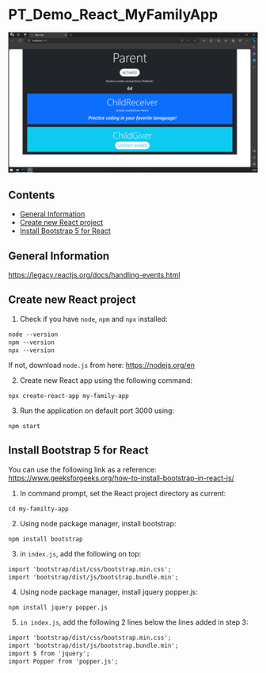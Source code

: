 # PT_Demo_React_MyFamilyApp

![scrot](./res/scrot_0.png)

## Contents
- [General Information](#general-information)
- [Create new React project](#create-new-react-project)
- [Install Bootstrap 5 for React](#install-bootstrap-5-for-react)

## General Information
https://legacy.reactjs.org/docs/handling-events.html

## Create new React project
1. Check if you have ```node```, ```npm``` and ```npx``` installed:
```
node --version
npm --version
npx --version
```
If not, download ```node.js``` from here: https://nodejs.org/en

2. Create new React app using the following command:
```
npx create-react-app my-family-app
```
3. Run the application on default port 3000 using:
```
npm start
```

## Install Bootstrap 5 for React
You can use the following link as a reference:  
https://www.geeksforgeeks.org/how-to-install-bootstrap-in-react-js/

1. In command prompt, set the React project directory as current:
```
cd my-familty-app
```
2. Using node package manager, install bootstrap:
```
npm install bootstrap
```
3. in ```index.js```, add the following on top:
```
import 'bootstrap/dist/css/bootstrap.min.css';
import 'bootstrap/dist/js/bootstrap.bundle.min';
```
4. Using node package manager, install jquery popper.js:
```
npm install jquery popper.js
```
5. ```in index.js```, add the following 2 lines below the lines added in step 3:
```
import 'bootstrap/dist/css/bootstrap.min.css';
import 'bootstrap/dist/js/bootstrap.bundle.min';
import $ from 'jquery';
import Popper from 'popper.js';
```